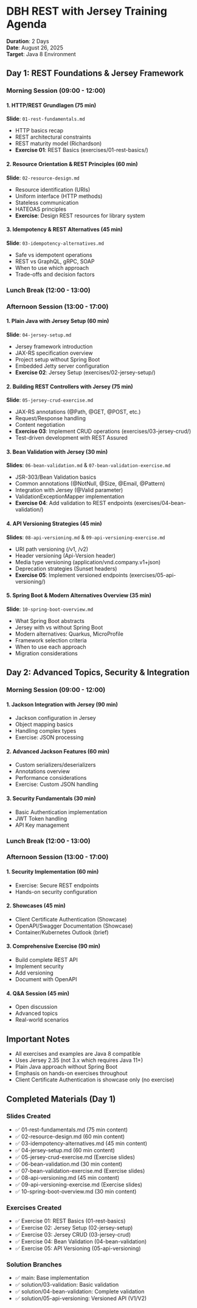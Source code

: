 # DBH REST with Jersey Training Agenda

**Duration**: 2 Days  
**Date**: August 26, 2025  
**Target**: Java 8 Environment

## Day 1: REST Foundations & Jersey Framework

### Morning Session (09:00 - 12:00)

#### 1. HTTP/REST Grundlagen (75 min)

**Slide**: `01-rest-fundamentals.md`

- HTTP basics recap
- REST architectural constraints
- REST maturity model (Richardson)
- **Exercise 01**: REST Basics (exercises/01-rest-basics/)

#### 2. Resource Orientation & REST Principles (60 min)

**Slide**: `02-resource-design.md`

- Resource identification (URIs)
- Uniform interface (HTTP methods)
- Stateless communication
- HATEOAS principles
- **Exercise**: Design REST resources for library system

#### 3. Idempotency & REST Alternatives (45 min)

**Slide**: `03-idempotency-alternatives.md`

- Safe vs idempotent operations
- REST vs GraphQL, gRPC, SOAP
- When to use which approach
- Trade-offs and decision factors

### Lunch Break (12:00 - 13:00)

### Afternoon Session (13:00 - 17:00)

#### 1. Plain Java with Jersey Setup (60 min)

**Slide**: `04-jersey-setup.md`

- Jersey framework introduction
- JAX-RS specification overview
- Project setup without Spring Boot
- Embedded Jetty server configuration
- **Exercise 02**: Jersey Setup (exercises/02-jersey-setup/)

#### 2. Building REST Controllers with Jersey (75 min)

**Slide**: `05-jersey-crud-exercise.md`

- JAX-RS annotations (@Path, @GET, @POST, etc.)
- Request/Response handling
- Content negotiation
- **Exercise 03**: Implement CRUD operations (exercises/03-jersey-crud/)
- Test-driven development with REST Assured

#### 3. Bean Validation with Jersey (30 min)

**Slides**: `06-bean-validation.md` & `07-bean-validation-exercise.md`

- JSR-303/Bean Validation basics
- Common annotations (@NotNull, @Size, @Email, @Pattern)
- Integration with Jersey (@Valid parameter)
- ValidationExceptionMapper implementation
- **Exercise 04**: Add validation to REST endpoints (exercises/04-bean-validation/)

#### 4. API Versioning Strategies (45 min)

**Slides**: `08-api-versioning.md` & `09-api-versioning-exercise.md`

- URI path versioning (/v1, /v2)
- Header versioning (Api-Version header)
- Media type versioning (application/vnd.company.v1+json)
- Deprecation strategies (Sunset headers)
- **Exercise 05**: Implement versioned endpoints (exercises/05-api-versioning/)

#### 5. Spring Boot & Modern Alternatives Overview (35 min)

**Slide**: `10-spring-boot-overview.md`

- What Spring Boot abstracts
- Jersey with vs without Spring Boot
- Modern alternatives: Quarkus, MicroProfile
- Framework selection criteria
- When to use each approach
- Migration considerations

## Day 2: Advanced Topics, Security & Integration

### Morning Session (09:00 - 12:00)

#### 1. Jackson Integration with Jersey (90 min)

- Jackson configuration in Jersey
- Object mapping basics
- Handling complex types
- Exercise: JSON processing

#### 2. Advanced Jackson Features (60 min)

- Custom serializers/deserializers
- Annotations overview
- Performance considerations
- Exercise: Custom JSON handling

#### 3. Security Fundamentals (30 min)

- Basic Authentication implementation
- JWT Token handling
- API Key management

### Lunch Break (12:00 - 13:00)

### Afternoon Session (13:00 - 17:00)

#### 1. Security Implementation (60 min)

- Exercise: Secure REST endpoints
- Hands-on security configuration

#### 2. Showcases (45 min)

- Client Certificate Authentication (Showcase)
- OpenAPI/Swagger Documentation (Showcase)
- Container/Kubernetes Outlook (brief)

#### 3. Comprehensive Exercise (90 min)

- Build complete REST API
- Implement security
- Add versioning
- Document with OpenAPI

#### 4. Q&A Session (45 min)

- Open discussion
- Advanced topics
- Real-world scenarios

## Important Notes

- All exercises and examples are Java 8 compatible
- Uses Jersey 2.35 (not 3.x which requires Java 11+)
- Plain Java approach without Spring Boot
- Emphasis on hands-on exercises throughout
- Client Certificate Authentication is showcase only (no exercise)

## Completed Materials (Day 1)

### Slides Created

- ✅ 01-rest-fundamentals.md (75 min content)
- ✅ 02-resource-design.md (60 min content)
- ✅ 03-idempotency-alternatives.md (45 min content)
- ✅ 04-jersey-setup.md (60 min content)
- ✅ 05-jersey-crud-exercise.md (Exercise slides)
- ✅ 06-bean-validation.md (30 min content)
- ✅ 07-bean-validation-exercise.md (Exercise slides)
- ✅ 08-api-versioning.md (45 min content)
- ✅ 09-api-versioning-exercise.md (Exercise slides)
- ✅ 10-spring-boot-overview.md (30 min content)

### Exercises Created

- ✅ Exercise 01: REST Basics (01-rest-basics)
- ✅ Exercise 02: Jersey Setup (02-jersey-setup)
- ✅ Exercise 03: Jersey CRUD (03-jersey-crud)
- ✅ Exercise 04: Bean Validation (04-bean-validation)
- ✅ Exercise 05: API Versioning (05-api-versioning)

### Solution Branches

- ✅ main: Base implementation
- ✅ solution/03-validation: Basic validation
- ✅ solution/04-bean-validation: Complete validation
- ✅ solution/05-api-versioning: Versioned API (V1/V2)
